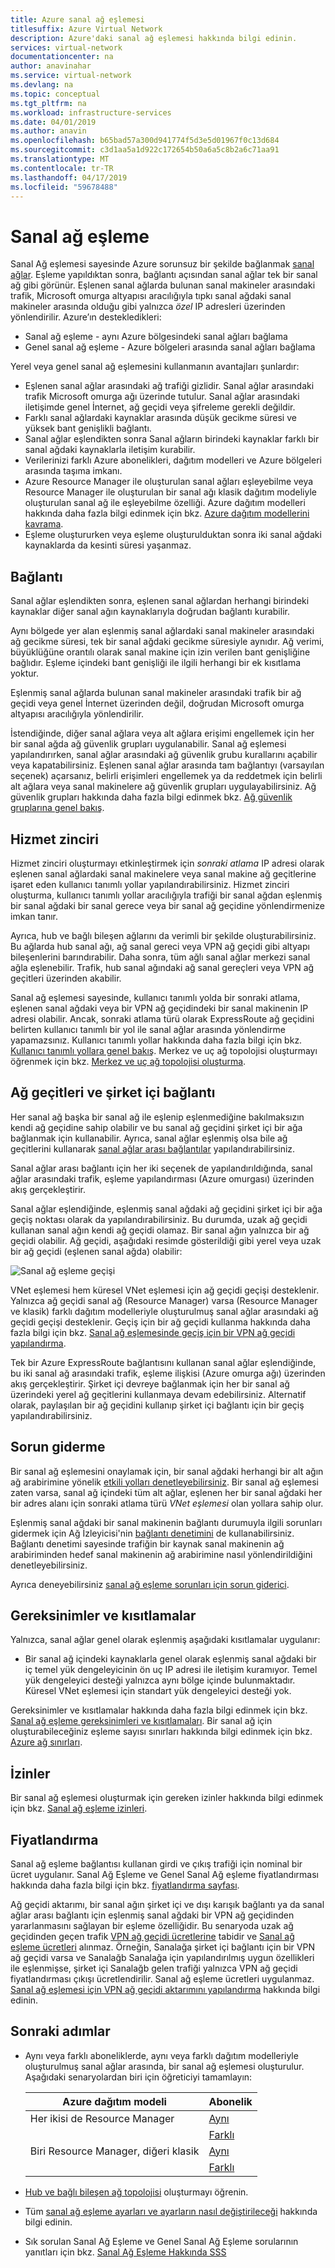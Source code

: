 ```yaml
---
title: Azure sanal ağ eşlemesi
titlesuffix: Azure Virtual Network
description: Azure'daki sanal ağ eşlemesi hakkında bilgi edinin.
services: virtual-network
documentationcenter: na
author: anavinahar
ms.service: virtual-network
ms.devlang: na
ms.topic: conceptual
ms.tgt_pltfrm: na
ms.workload: infrastructure-services
ms.date: 04/01/2019
ms.author: anavin
ms.openlocfilehash: b65bad57a300d941774f5d3e5d01967f0c13d684
ms.sourcegitcommit: c3d1aa5a1d922c172654b50a6a5c8b2a6c71aa91
ms.translationtype: MT
ms.contentlocale: tr-TR
ms.lasthandoff: 04/17/2019
ms.locfileid: "59678488"
---
```

# <a name="virtual-network-peering"></a>Sanal ağ eşleme

Sanal Ağ eşlemesi sayesinde Azure sorunsuz bir şekilde bağlanmak [sanal ağlar](virtual-networks-overview.md). Eşleme yapıldıktan sonra, bağlantı açısından sanal ağlar tek bir sanal ağ gibi görünür. Eşlenen sanal ağlarda bulunan sanal makineler arasındaki trafik, Microsoft omurga altyapısı aracılığıyla tıpkı sanal ağdaki sanal makineler arasında olduğu gibi yalnızca *özel* IP adresleri üzerinden yönlendirilir. Azure’ın destekledikleri:
* Sanal ağ eşleme - aynı Azure bölgesindeki sanal ağları bağlama
* Genel sanal ağ eşleme - Azure bölgeleri arasında sanal ağları bağlama

Yerel veya genel sanal ağ eşlemesini kullanmanın avantajları şunlardır:

* Eşlenen sanal ağlar arasındaki ağ trafiği gizlidir. Sanal ağlar arasındaki trafik Microsoft omurga ağı üzerinde tutulur. Sanal ağlar arasındaki iletişimde genel İnternet, ağ geçidi veya şifreleme gerekli değildir.
* Farklı sanal ağlardaki kaynaklar arasında düşük gecikme süresi ve yüksek bant genişlikli bağlantı.
* Sanal ağlar eşlendikten sonra Sanal ağların birindeki kaynaklar farklı bir sanal ağdaki kaynaklarla iletişim kurabilir.
* Verilerinizi farklı Azure abonelikleri, dağıtım modelleri ve Azure bölgeleri arasında taşıma imkanı.
* Azure Resource Manager ile oluşturulan sanal ağları eşleyebilme veya Resource Manager ile oluşturulan bir sanal ağı klasik dağıtım modeliyle oluşturulan sanal ağ ile eşleyebilme özelliği. Azure dağıtım modelleri hakkında daha fazla bilgi edinmek için bkz. [Azure dağıtım modellerini kavrama](../azure-resource-manager/resource-manager-deployment-model.md?toc=%2fazure%2fvirtual-network%2ftoc.json).
* Eşleme oluştururken veya eşleme oluşturulduktan sonra iki sanal ağdaki kaynaklarda da kesinti süresi yaşanmaz.

## <a name="connectivity"></a>Bağlantı

Sanal ağlar eşlendikten sonra, eşlenen sanal ağlardan herhangi birindeki kaynaklar diğer sanal ağın kaynaklarıyla doğrudan bağlantı kurabilir.

Aynı bölgede yer alan eşlenmiş sanal ağlardaki sanal makineler arasındaki ağ gecikme süresi, tek bir sanal ağdaki gecikme süresiyle aynıdır. Ağ verimi, büyüklüğüne orantılı olarak sanal makine için izin verilen bant genişliğine bağlıdır. Eşleme içindeki bant genişliği ile ilgili herhangi bir ek kısıtlama yoktur.

Eşlenmiş sanal ağlarda bulunan sanal makineler arasındaki trafik bir ağ geçidi veya genel İnternet üzerinden değil, doğrudan Microsoft omurga altyapısı aracılığıyla yönlendirilir.

İstendiğinde, diğer sanal ağlara veya alt ağlara erişimi engellemek için her bir sanal ağda ağ güvenlik grupları uygulanabilir.
Sanal ağ eşlemesi yapılandırırken, sanal ağlar arasındaki ağ güvenlik grubu kurallarını açabilir veya kapatabilirsiniz. Eşlenen sanal ağlar arasında tam bağlantıyı (varsayılan seçenek) açarsanız, belirli erişimleri engellemek ya da reddetmek için belirli alt ağlara veya sanal makinelere ağ güvenlik grupları uygulayabilirsiniz. Ağ güvenlik grupları hakkında daha fazla bilgi edinmek bkz. [Ağ güvenlik gruplarına genel bakış](security-overview.md).

## <a name="service-chaining"></a>Hizmet zinciri

Hizmet zinciri oluşturmayı etkinleştirmek için *sonraki atlama* IP adresi olarak eşlenen sanal ağlardaki sanal makinelere veya sanal makine ağ geçitlerine işaret eden kullanıcı tanımlı yollar yapılandırabilirsiniz. Hizmet zinciri oluşturma, kullanıcı tanımlı yollar aracılığıyla trafiği bir sanal ağdan eşlenmiş bir sanal ağdaki bir sanal gerece veya bir sanal ağ geçidine yönlendirmenize imkan tanır.

Ayrıca, hub ve bağlı bileşen ağlarını da verimli bir şekilde oluşturabilirsiniz. Bu ağlarda hub sanal ağı, ağ sanal gereci veya VPN ağ geçidi gibi altyapı bileşenlerini barındırabilir. Daha sonra, tüm ağlı sanal ağlar merkezi sanal ağla eşlenebilir. Trafik, hub sanal ağındaki ağ sanal gereçleri veya VPN ağ geçitleri üzerinden akabilir. 

Sanal ağ eşlemesi sayesinde, kullanıcı tanımlı yolda bir sonraki atlama, eşlenen sanal ağdaki veya bir VPN ağ geçidindeki bir sanal makinenin IP adresi olabilir. Ancak, sonraki atlama türü olarak ExpressRoute ağ geçidini belirten kullanıcı tanımlı bir yol ile sanal ağlar arasında yönlendirme yapamazsınız. Kullanıcı tanımlı yollar hakkında daha fazla bilgi için bkz. [Kullanıcı tanımlı yollara genel bakış](virtual-networks-udr-overview.md#user-defined). Merkez ve uç ağ topolojisi oluşturmayı öğrenmek için bkz. [Merkez ve uç ağ topolojisi oluşturma](/azure/architecture/reference-architectures/hybrid-networking/hub-spoke?toc=%2fazure%2fvirtual-network%2ftoc.json).

## <a name="gateways-and-on-premises-connectivity"></a>Ağ geçitleri ve şirket içi bağlantı

Her sanal ağ başka bir sanal ağ ile eşlenip eşlenmediğine bakılmaksızın kendi ağ geçidine sahip olabilir ve bu sanal ağ geçidini şirket içi bir ağa bağlanmak için kullanabilir. Ayrıca, sanal ağlar eşlenmiş olsa bile ağ geçitlerini kullanarak [sanal ağlar arası bağlantılar](../vpn-gateway/vpn-gateway-vnet-vnet-rm-ps.md?toc=%2fazure%2fvirtual-network%2ftoc.json) yapılandırabilirsiniz.

Sanal ağlar arası bağlantı için her iki seçenek de yapılandırıldığında, sanal ağlar arasındaki trafik, eşleme yapılandırması (Azure omurgası) üzerinden akış gerçekleştirir.

Sanal ağlar eşlendiğinde, eşlenmiş sanal ağdaki ağ geçidini şirket içi bir ağa geçiş noktası olarak da yapılandırabilirsiniz. Bu durumda, uzak ağ geçidi kullanan sanal ağın kendi ağ geçidi olamaz. Bir sanal ağın yalnızca bir ağ geçidi olabilir. Ağ geçidi, aşağıdaki resimde gösterildiği gibi yerel veya uzak bir ağ geçidi (eşlenen sanal ağda) olabilir:

![Sanal ağ eşleme geçişi](./media/virtual-networks-peering-overview/figure04.png)

VNet eşlemesi hem küresel VNet eşlemesi için ağ geçidi geçişi desteklenir. Yalnızca ağ geçidi sanal ağ (Resource Manager) varsa (Resource Manager ve klasik) farklı dağıtım modelleriyle oluşturulmuş sanal ağlar arasındaki ağ geçidi geçişi desteklenir. Geçiş için bir ağ geçidi kullanma hakkında daha fazla bilgi için bkz. [Sanal ağ eşlemesinde geçiş için bir VPN ağ geçidi yapılandırma](../vpn-gateway/vpn-gateway-peering-gateway-transit.md?toc=%2fazure%2fvirtual-network%2ftoc.json).

Tek bir Azure ExpressRoute bağlantısını kullanan sanal ağlar eşlendiğinde, bu iki sanal ağ arasındaki trafik, eşleme ilişkisi (Azure omurga ağı) üzerinden akış gerçekleştirir. Şirket içi devreye bağlanmak için her bir sanal ağ üzerindeki yerel ağ geçitlerini kullanmaya devam edebilirsiniz. Alternatif olarak, paylaşılan bir ağ geçidini kullanıp şirket içi bağlantı için bir geçiş yapılandırabilirsiniz.

## <a name="troubleshoot"></a>Sorun giderme

Bir sanal ağ eşlemesini onaylamak için, bir sanal ağdaki herhangi bir alt ağın ağ arabirimine yönelik [etkili yolları denetleyebilirsiniz](diagnose-network-routing-problem.md). Bir sanal ağ eşlemesi zaten varsa, sanal ağ içindeki tüm alt ağlar, eşlenen her bir sanal ağdaki her bir adres alanı için sonraki atlama türü *VNet eşlemesi* olan yollara sahip olur.

Eşlenmiş sanal ağdaki bir sanal makinenin bağlantı durumuyla ilgili sorunları gidermek için Ağ İzleyicisi'nin [bağlantı denetimini](../network-watcher/network-watcher-connectivity-portal.md?toc=%2fazure%2fvirtual-network%2ftoc.json) de kullanabilirsiniz. Bağlantı denetimi sayesinde trafiğin bir kaynak sanal makinenin ağ arabiriminden hedef sanal makinenin ağ arabirimine nasıl yönlendirildiğini denetleyebilirsiniz.

Ayrıca deneyebilirsiniz [sanal ağ eşleme sorunları için sorun giderici](https://support.microsoft.com/help/4486956/troubleshooter-for-virtual-network-peering-issues).

## <a name="requirements-and-constraints"></a>Gereksinimler ve kısıtlamalar

Yalnızca, sanal ağlar genel olarak eşlenmiş aşağıdaki kısıtlamalar uygulanır:
- Bir sanal ağ içindeki kaynaklarla genel olarak eşlenmiş sanal ağdaki bir iç temel yük dengeleyicinin ön uç IP adresi ile iletişim kuramıyor. Temel yük dengeleyici desteği yalnızca aynı bölge içinde bulunmaktadır. Küresel VNet eşlemesi için standart yük dengeleyici desteği yok.

Gereksinimler ve kısıtlamalar hakkında daha fazla bilgi edinmek için bkz. [Sanal ağ eşleme gereksinimleri ve kısıtlamaları](virtual-network-manage-peering.md#requirements-and-constraints). Bir sanal ağ için oluşturabileceğiniz eşleme sayısı sınırları hakkında bilgi edinmek için bkz. [Azure ağ sınırları](../azure-subscription-service-limits.md?toc=%2fazure%2fvirtual-network%2ftoc.json#azure-resource-manager-virtual-networking-limits). 

## <a name="permissions"></a>İzinler

Bir sanal ağ eşlemesi oluşturmak için gereken izinler hakkında bilgi edinmek için bkz. [Sanal ağ eşleme izinleri](virtual-network-manage-peering.md#permissions).

## <a name="pricing"></a>Fiyatlandırma

Sanal ağ eşleme bağlantısı kullanan girdi ve çıkış trafiği için nominal bir ücret uygulanır. Sanal Ağ Eşleme ve Genel Sanal Ağ eşleme fiyatlandırması hakkında daha fazla bilgi için bkz. [fiyatlandırma sayfası](https://azure.microsoft.com/pricing/details/virtual-network).

Ağ geçidi aktarımı, bir sanal ağın şirket içi ve dışı karışık bağlantı ya da sanal ağlar arası bağlantı için eşlenmiş sanal ağdaki bir VPN ağ geçidinden yararlanmasını sağlayan bir eşleme özelliğidir. Bu senaryoda uzak ağ geçidinden geçen trafik [VPN ağ geçidi ücretlerine](https://azure.microsoft.com/pricing/details/vpn-gateway/) tabidir ve [Sanal ağ eşleme ücretleri](https://azure.microsoft.com/pricing/details/virtual-network) alınmaz. Örneğin, Sanalağa şirket içi bağlantı için bir VPN ağ geçidi varsa ve Sanalağb Sanalağa için yapılandırılmış uygun özellikleri ile eşlenmişse, şirket içi Sanalağb gelen trafiği yalnızca VPN ağ geçidi fiyatlandırması çıkışı ücretlendirilir. Sanal ağ eşleme ücretleri uygulanmaz. [Sanal ağ eşlemesi için VPN ağ geçidi aktarımını yapılandırma](../vpn-gateway/vpn-gateway-peering-gateway-transit.md?toc=%2fazure%2fvirtual-network%2ftoc.json) hakkında bilgi edinin.

## <a name="next-steps"></a>Sonraki adımlar

* Aynı veya farklı aboneliklerde, aynı veya farklı dağıtım modelleriyle oluşturulmuş sanal ağlar arasında, bir sanal ağ eşlemesi oluşturulur. Aşağıdaki senaryolardan biri için öğreticiyi tamamlayın:

    |Azure dağıtım modeli             | Abonelik  |
    |---------                          |---------|
    |Her ikisi de Resource Manager              |[Aynı](tutorial-connect-virtual-networks-portal.md)|
    |                                   |[Farklı](create-peering-different-subscriptions.md)|
    |Biri Resource Manager, diğeri klasik  |[Aynı](create-peering-different-deployment-models.md)|
    |                                   |[Farklı](create-peering-different-deployment-models-subscriptions.md)|

* [Hub ve bağlı bileşen ağ topolojisi](/azure/architecture/reference-architectures/hybrid-networking/hub-spoke?toc=%2fazure%2fvirtual-network%2ftoc.json) oluşturmayı öğrenin.
* Tüm [sanal ağ eşleme ayarları ve ayarların nasıl değiştirileceği](virtual-network-manage-peering.md) hakkında bilgi edinin.
* Sık sorulan Sanal Ağ Eşleme ve Genel Sanal Ağ Eşleme sorularının yanıtları için bkz. [Sanal Ağ Eşleme Hakkında SSS](virtual-networks-faq.md#vnet-peering)
